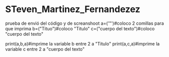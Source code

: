 # STeven_Martinez_Fernandezez
prueba de envió del código y de screanshoot
a=('"')#coloco 2 comillas para que imprima
b=("Tituo")#coloco "Titulo"
c=("cuerpo del texto")#coloco "cuerpo del texto"

print(a,b,a)#imprime la variable b entre 2 a "Titulo"
print(a,c,a)#imprime la variable c entre 2 a "cuerpo del texto"
